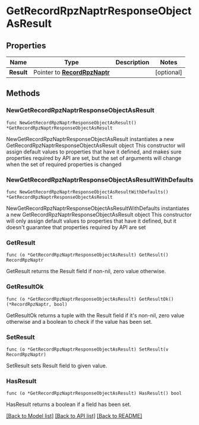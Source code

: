 # GetRecordRpzNaptrResponseObjectAsResult

## Properties

Name | Type | Description | Notes
------------ | ------------- | ------------- | -------------
**Result** | Pointer to [**RecordRpzNaptr**](RecordRpzNaptr.md) |  | [optional] 

## Methods

### NewGetRecordRpzNaptrResponseObjectAsResult

`func NewGetRecordRpzNaptrResponseObjectAsResult() *GetRecordRpzNaptrResponseObjectAsResult`

NewGetRecordRpzNaptrResponseObjectAsResult instantiates a new GetRecordRpzNaptrResponseObjectAsResult object
This constructor will assign default values to properties that have it defined,
and makes sure properties required by API are set, but the set of arguments
will change when the set of required properties is changed

### NewGetRecordRpzNaptrResponseObjectAsResultWithDefaults

`func NewGetRecordRpzNaptrResponseObjectAsResultWithDefaults() *GetRecordRpzNaptrResponseObjectAsResult`

NewGetRecordRpzNaptrResponseObjectAsResultWithDefaults instantiates a new GetRecordRpzNaptrResponseObjectAsResult object
This constructor will only assign default values to properties that have it defined,
but it doesn't guarantee that properties required by API are set

### GetResult

`func (o *GetRecordRpzNaptrResponseObjectAsResult) GetResult() RecordRpzNaptr`

GetResult returns the Result field if non-nil, zero value otherwise.

### GetResultOk

`func (o *GetRecordRpzNaptrResponseObjectAsResult) GetResultOk() (*RecordRpzNaptr, bool)`

GetResultOk returns a tuple with the Result field if it's non-nil, zero value otherwise
and a boolean to check if the value has been set.

### SetResult

`func (o *GetRecordRpzNaptrResponseObjectAsResult) SetResult(v RecordRpzNaptr)`

SetResult sets Result field to given value.

### HasResult

`func (o *GetRecordRpzNaptrResponseObjectAsResult) HasResult() bool`

HasResult returns a boolean if a field has been set.


[[Back to Model list]](../README.md#documentation-for-models) [[Back to API list]](../README.md#documentation-for-api-endpoints) [[Back to README]](../README.md)


